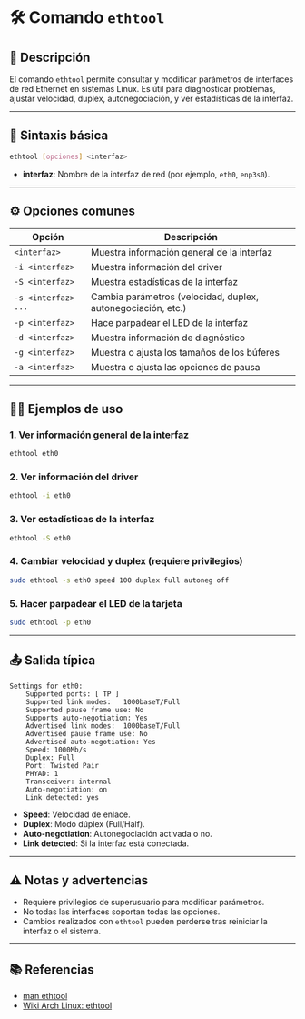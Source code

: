 <!-- filepath: /home/zheiar/github/networking-linux-tools/docs/ethtool.md -->

# 🛠️ Comando `ethtool`

## 🧾 Descripción

El comando `ethtool` permite consultar y modificar parámetros de interfaces de red Ethernet en sistemas Linux. Es útil para diagnosticar problemas, ajustar velocidad, duplex, autonegociación, y ver estadísticas de la interfaz.

---

## 🧪 Sintaxis básica

```bash
ethtool [opciones] <interfaz>
```

- **interfaz**: Nombre de la interfaz de red (por ejemplo, `eth0`, `enp3s0`).

---

## ⚙️ Opciones comunes

| Opción                | Descripción                                                      |
|---------------------- |-----------------------------------------------------------------|
| `<interfaz>`          | Muestra información general de la interfaz                       |
| `-i <interfaz>`       | Muestra información del driver                                   |
| `-S <interfaz>`       | Muestra estadísticas de la interfaz                             |
| `-s <interfaz> ...`   | Cambia parámetros (velocidad, duplex, autonegociación, etc.)     |
| `-p <interfaz>`       | Hace parpadear el LED de la interfaz                            |
| `-d <interfaz>`       | Muestra información de diagnóstico                              |
| `-g <interfaz>`       | Muestra o ajusta los tamaños de los búferes                     |
| `-a <interfaz>`       | Muestra o ajusta las opciones de pausa                          |

---

## 🧑‍💻 Ejemplos de uso

### 1. Ver información general de la interfaz

```bash
ethtool eth0
```

### 2. Ver información del driver

```bash
ethtool -i eth0
```

### 3. Ver estadísticas de la interfaz

```bash
ethtool -S eth0
```

### 4. Cambiar velocidad y duplex (requiere privilegios)

```bash
sudo ethtool -s eth0 speed 100 duplex full autoneg off
```

### 5. Hacer parpadear el LED de la tarjeta

```bash
sudo ethtool -p eth0
```

---

## 📤 Salida típica

```
Settings for eth0:
	Supported ports: [ TP ]
	Supported link modes:   1000baseT/Full 
	Supported pause frame use: No
	Supports auto-negotiation: Yes
	Advertised link modes:  1000baseT/Full 
	Advertised pause frame use: No
	Advertised auto-negotiation: Yes
	Speed: 1000Mb/s
	Duplex: Full
	Port: Twisted Pair
	PHYAD: 1
	Transceiver: internal
	Auto-negotiation: on
	Link detected: yes
```

- **Speed**: Velocidad de enlace.
- **Duplex**: Modo dúplex (Full/Half).
- **Auto-negotiation**: Autonegociación activada o no.
- **Link detected**: Si la interfaz está conectada.

---

## ⚠️ Notas y advertencias

- Requiere privilegios de superusuario para modificar parámetros.
- No todas las interfaces soportan todas las opciones.
- Cambios realizados con `ethtool` pueden perderse tras reiniciar la interfaz o el sistema.

---

## 📚 Referencias

- [man ethtool](https://man7.org/linux/man-pages/man8/ethtool.8.html)
- [Wiki Arch Linux: ethtool](https://wiki.archlinux.org/title/Ethtool)